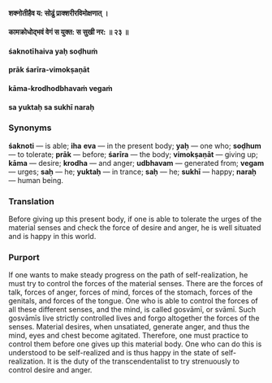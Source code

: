 #### शक्नोतीहैव य: सोढुं प्राक्शरीरविमोक्षणात् ।
#### कामक्रोधोद्भवं वेगं स युक्त: स सुखी नर: ॥ २३ ॥

#### śaknotīhaiva yaḥ soḍhuṁ
#### prāk śarīra-vimokṣaṇāt
#### kāma-krodhodbhavaṁ vegaṁ
#### sa yuktaḥ sa sukhī naraḥ

### Synonyms

**śaknoti** — is able; **iha** **eva** — in the present body; **yaḥ** — one who; **soḍhum** — to tolerate; **prāk** — before; **śarīra** — the body; **vimokṣaṇāt** — giving up; **kāma** — desire; **krodha** — and anger; **udbhavam** — generated from; **vegam** — urges; **saḥ** — he; **yuktaḥ** — in trance; **saḥ** — he; **sukhī** — happy; **naraḥ** — human being.

### Translation

Before giving up this present body, if one is able to tolerate the urges of the material senses and check the force of desire and anger, he is well situated and is happy in this world.

### Purport

If one wants to make steady progress on the path of self-realization, he must try to control the forces of the material senses. There are the forces of talk, forces of anger, forces of mind, forces of the stomach, forces of the genitals, and forces of the tongue. One who is able to control the forces of all these different senses, and the mind, is called gosvāmī, or svāmī. Such gosvāmīs live strictly controlled lives and forgo altogether the forces of the senses. Material desires, when unsatiated, generate anger, and thus the mind, eyes and chest become agitated. Therefore, one must practice to control them before one gives up this material body. One who can do this is understood to be self-realized and is thus happy in the state of self-realization. It is the duty of the transcendentalist to try strenuously to control desire and anger.